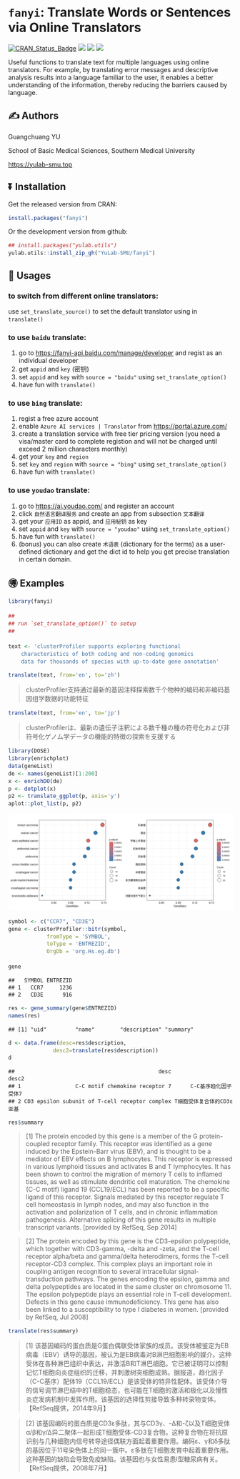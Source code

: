 <!-- README.md is generated from README.Rmd. Please edit that file -->

# `fanyi`: Translate Words or Sentences via Online Translators

[![CRAN_Status_Badge](http://www.r-pkg.org/badges/version/fanyi?color=green)](https://cran.r-project.org/package=fanyi)
![](http://cranlogs.r-pkg.org/badges/grand-total/fanyi?color=green)
![](http://cranlogs.r-pkg.org/badges/fanyi?color=green)
![](http://cranlogs.r-pkg.org/badges/last-week/fanyi?color=green)

Useful functions to translate text for multiple languages using online
translators. For example, by translating error messages and descriptive
analysis results into a language familiar to the user, it enables a
better understanding of the information, thereby reducing the barriers
caused by language.

## :writing_hand: Authors

Guangchuang YU

School of Basic Medical Sciences, Southern Medical University

<https://yulab-smu.top>

## :arrow_double_down: Installation

Get the released version from CRAN:

``` r
install.packages("fanyi")
```

Or the development version from github:

``` r
## install.packages("yulab.utils")
yulab.utils::install_zip_gh("YuLab-SMU/fanyi")
```

## :beginner: Usages

### to switch from different online translators:

use `set_translate_source()` to set the default translator using in
`translate()`

### to use `baidu` translate:

1.  go to <https://fanyi-api.baidu.com/manage/developer> and regist as
    an individual developer
2.  get `appid` and `key` (密钥)
3.  set `appid` and `key` with `source = "baidu"` using
    `set_translate_option()`
4.  have fun with `translate()`

### to use `bing` translate:

1.  regist a free azure account
2.  enable `Azure AI services | Translator` from
    <https://portal.azure.com/>
3.  create a translation service with free tier pricing version (you
    need a visa/master card to complete registion and will not be
    charged until exceed 2 million characters monthly)
4.  get your `key` and `region`
5.  set `key` and `region` with `source = "bing"` using
    `set_translate_option()`
6.  have fun with `translate()`

### to use `youdao` translate:

1.  go to <https://ai.youdao.com/> and register an account
2.  click `自然语言翻译服务` and create an app from subsection
    `文本翻译`
3.  get your `应用ID` as appid, and `应用秘钥` as key
4.  set `appid` and `key` with `source = "youdao"` using
    `set_translate_option()`
5.  have fun with `translate()`
6.  (bonus) you can also create `术语表` (dictionary for the terms) as a
    user-defined dictionary and get the dict id to help you get precise
    translation in certain domain.

## :ideograph_advantage: Examples

``` r
library(fanyi)

##
## run `set_translate_option()` to setup
##

text <- 'clusterProfiler supports exploring functional 
    characteristics of both coding and non-coding genomics 
    data for thousands of species with up-to-date gene annotation'
```

``` r
translate(text, from='en', to='zh')
```

> clusterProfiler支持通过最新的基因注释探索数千个物种的编码和非编码基因组学数据的功能特征

``` r
translate(text, from='en', to='jp')
```

> clusterProfilerは、最新の遺伝子注釈による数千種の種の符号化および非符号化ゲノム学データの機能的特徴の探索を支援する

``` r
library(DOSE)
library(enrichplot)
data(geneList)
de <- names(geneList)[1:200]
x <- enrichDO(de)
p <- dotplot(x)
p2 <- translate_ggplot(p, axis='y')
aplot::plot_list(p, p2)
```

![](README_files/figure-gfm/ggplot-fanyi-1.png)<!-- -->

``` r
symbol <- c("CCR7", "CD3E")
gene <- clusterProfiler::bitr(symbol, 
            fromType = 'SYMBOL', 
            toType = 'ENTREZID', 
            OrgDb = 'org.Hs.eg.db')

gene
```

    ##   SYMBOL ENTREZID
    ## 1   CCR7     1236
    ## 2   CD3E      916

``` r
res <- gene_summary(gene$ENTREZID)
names(res)
```

    ## [1] "uid"         "name"        "description" "summary"

``` r
d <- data.frame(desc=res$description,
              desc2=translate(res$description))
d
```

    ##                                             desc                     desc2
    ## 1                 C-C motif chemokine receptor 7      C-C基序趋化因子受体7
    ## 2 CD3 epsilon subunit of T-cell receptor complex T细胞受体复合体的CD3ε亚基

``` r
res$summary
```

> \[1\] The protein encoded by this gene is a member of the G
> protein-coupled receptor family. This receptor was identified as a
> gene induced by the Epstein-Barr virus (EBV), and is thought to be a
> mediator of EBV effects on B lymphocytes. This receptor is expressed
> in various lymphoid tissues and activates B and T lymphocytes. It has
> been shown to control the migration of memory T cells to inflamed
> tissues, as well as stimulate dendritic cell maturation. The chemokine
> (C-C motif) ligand 19 (CCL19/ECL) has been reported to be a specific
> ligand of this receptor. Signals mediated by this receptor regulate T
> cell homeostasis in lymph nodes, and may also function in the
> activation and polarization of T cells, and in chronic inflammation
> pathogenesis. Alternative splicing of this gene results in multiple
> transcript variants. \[provided by RefSeq, Sep 2014\]

> \[2\] The protein encoded by this gene is the CD3-epsilon polypeptide,
> which together with CD3-gamma, -delta and -zeta, and the T-cell
> receptor alpha/beta and gamma/delta heterodimers, forms the T-cell
> receptor-CD3 complex. This complex plays an important role in coupling
> antigen recognition to several intracellular signal-transduction
> pathways. The genes encoding the epsilon, gamma and delta polypeptides
> are located in the same cluster on chromosome 11. The epsilon
> polypeptide plays an essential role in T-cell development. Defects in
> this gene cause immunodeficiency. This gene has also been linked to a
> susceptibility to type I diabetes in women. \[provided by RefSeq, Jul
> 2008\]

``` r
translate(res$summary)
```

> \[1\]
> 该基因编码的蛋白质是G蛋白偶联受体家族的成员。该受体被鉴定为EB病毒（EBV）诱导的基因，被认为是EB病毒对B淋巴细胞影响的媒介。这种受体在各种淋巴组织中表达，并激活B和T淋巴细胞。它已被证明可以控制记忆T细胞向炎症组织的迁移，并刺激树突细胞成熟。据报道，趋化因子（C-C基序）配体19（CCL19/ECL）是该受体的特异性配体。该受体介导的信号调节淋巴结中的T细胞稳态，也可能在T细胞的激活和极化以及慢性炎症发病机制中发挥作用。该基因的选择性剪接导致多种转录物变体。【RefSeq提供，2014年9月】

> \[2\]
> 该基因编码的蛋白质是CD3ε多肽，其与CD3γ、-Δ和-ζ以及T细胞受体α/β和γ/Δ异二聚体一起形成T细胞受体-CD3复合物。这种复合物在将抗原识别与几种细胞内信号转导途径偶联方面起着重要作用。编码ε、γ和δ多肽的基因位于11号染色体上的同一簇中。ε多肽在T细胞发育中起着重要作用。这种基因的缺陷会导致免疫缺陷。该基因也与女性易患I型糖尿病有关。【RefSeq提供，2008年7月】
